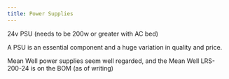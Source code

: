 ```yaml
---
title: Power Supplies
---
```


24v PSU (needs to be 200w or greater with AC bed) 

A PSU is an essential component and a huge variation in quality and price.

Mean Well power supplies seem well regarded, and the Mean Well LRS-200-24 is on the BOM (as of writing)
